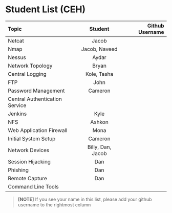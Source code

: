 # Student List (CEH)

| Topic                             | Student               | Github Username     |
| :---                              |    :----:             |          ---:       |
| Netcat                            |   Jacob               |                     |
| Nmap                              |   Jacob, Naveed       |                     |
| Nessus                            |   Aydar               |                     |
| Network Topology                  |   Bryan               |                     |
| Central Logging                   |   Kole, Tasha         |                     |
| FTP                               |   John                |                     |
| Password Management               |   Cameron             |                     |
| Central Authentication Service    |                       |                     |
| Jenkins                           |   Kyle                |                     |
| NFS                               |   Ashkon              |                     |
| Web Application Firewall          |   Mona                |                     |
| Initial System Setup              |   Cameron             |                     |
| Network Devices                   |   Billy, Dan, Jacob   |                     |
| Session Hijacking                 |   Dan                 |                     |
| Phishing                          |   Dan                 |                     |
| Remote Capture                    |   Dan                 |                     |
| Command Line Tools                |                       |                     |






>**[NOTE]** If you see your name in this list, please add your github username to the rightmost column


